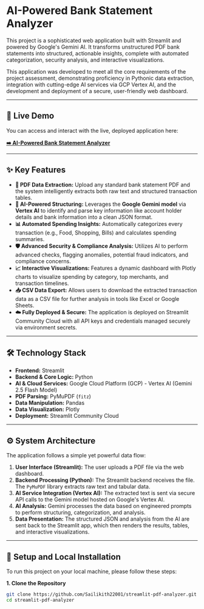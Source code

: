 # AI-Powered Bank Statement Analyzer

This project is a sophisticated web application built with Streamlit and powered by Google's Gemini AI. It transforms unstructured PDF bank statements into structured, actionable insights, complete with automated categorization, security analysis, and interactive visualizations.

This application was developed to meet all the core requirements of the project assessment, demonstrating proficiency in Pythonic data extraction, integration with cutting-edge AI services via GCP Vertex AI, and the development and deployment of a secure, user-friendly web dashboard.

---

## 🚀 Live Demo

You can access and interact with the live, deployed application here:

**[➡️ AI-Powered Bank Statement Analyzer](https://app-pdf-analyzer.streamlit.app/)**

---

## ✨ Key Features

-   **📄 PDF Data Extraction:** Upload any standard bank statement PDF and the system intelligently extracts both raw text and structured transaction tables.
-   **🧠 AI-Powered Structuring:** Leverages the **Google Gemini model** via **Vertex AI** to identify and parse key information like account holder details and bank information into a clean JSON format.
-   **📊 Automated Spending Insights:** Automatically categorizes every transaction (e.g., Food, Shopping, Bills) and calculates spending summaries.
-   **🛡️ Advanced Security & Compliance Analysis:** Utilizes AI to perform advanced checks, flagging anomalies, potential fraud indicators, and compliance concerns.
-   **📈 Interactive Visualizations:** Features a dynamic dashboard with Plotly charts to visualize spending by category, top merchants, and transaction timelines.
-   **📥 CSV Data Export:** Allows users to download the extracted transaction data as a CSV file for further analysis in tools like Excel or Google Sheets.
-   **☁️ Fully Deployed & Secure:** The application is deployed on Streamlit Community Cloud with all API keys and credentials managed securely via environment secrets.

---

## 🛠️ Technology Stack

-   **Frontend:** Streamlit
-   **Backend & Core Logic:** Python
-   **AI & Cloud Services:** Google Cloud Platform (GCP) - Vertex AI (Gemini 2.5 Flash Model)
-   **PDF Parsing:** PyMuPDF (`fitz`)
-   **Data Manipulation:** Pandas
-   **Data Visualization:** Plotly
-   **Deployment:** Streamlit Community Cloud

---

## ⚙️ System Architecture

The application follows a simple yet powerful data flow:

1.  **User Interface (Streamlit):** The user uploads a PDF file via the web dashboard.
2.  **Backend Processing (Python):** The Streamlit backend receives the file. The `PyMuPDF` library extracts raw text and tabular data.
3.  **AI Service Integration (Vertex AI):** The extracted text is sent via secure API calls to the Gemini model hosted on Google's Vertex AI.
4.  **AI Analysis:** Gemini processes the data based on engineered prompts to perform structuring, categorization, and analysis.
5.  **Data Presentation:** The structured JSON and analysis from the AI are sent back to the Streamlit app, which then renders the results, tables, and interactive visualizations.

---

## 🔧 Setup and Local Installation

To run this project on your local machine, please follow these steps:

**1. Clone the Repository**
```bash
git clone https://github.com/Sailikith22001/streamlit-pdf-analyzer.git
cd streamlit-pdf-analyzer
